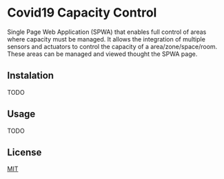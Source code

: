 # Covid19 Capacity Control

Single Page Web Application (SPWA) that enables full control of areas where capacity must be managed. It allows the integration of multiple sensors and actuators to control the capacity of a area/zone/space/room. These areas can be managed and viewed thought the SPWA page.

## Instalation
TODO

## Usage
TODO

## License
[MIT](https://choosealicense.com/licenses/mit/)
